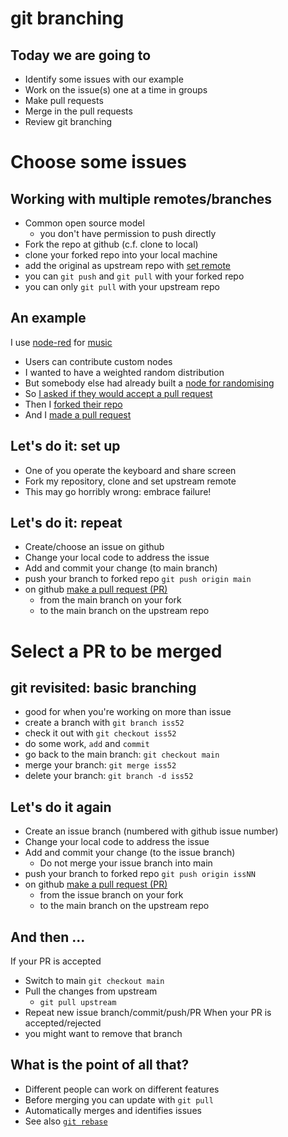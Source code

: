 # git branching 


## Today we are going to


- Identify some issues with our example
- Work on the issue(s) one at a time in groups
- Make pull requests
- Merge in the pull requests
- Review git branching



# Choose some issues




## Working with multiple remotes/branches


- Common open source model 
  - you don't have permission to push directly
- Fork the repo at github (c.f. clone to local)
- clone your forked repo into your local machine
- add the original as upstream repo with [set remote](https://docs.github.com/en/free-pro-team@latest/github/collaborating-with-issues-and-pull-requests/configuring-a-remote-for-a-fork)
- you can `git push` and `git pull` with your forked repo
- you can only `git pull` with your upstream repo



## An example


I use [node-red](https://nodered.org/) for [music](https://flows.nodered.org/node/node-red-contrib-music)

- Users can contribute custom nodes
- I wanted to have a weighted random distribution
- But somebody else had already built a [node for randomising](https://flows.nodered.org/node/node-red-contrib-random-output)
- So [I asked if they would accept a pull request](https://github.com/lutzer/node-red-contrib-random-output/issues/1)
- Then I [forked their repo](https://github.com/stevenaeola/node-red-contrib-random-output)
- And I [made a pull request](https://github.com/lutzer/node-red-contrib-random-output/pull/2)



## Let's do it: set up

- One of you operate the keyboard and share screen
- Fork my repository, clone and set upstream remote
- This may go horribly wrong: embrace failure!


## Let's do it: repeat 

- Create/choose an issue on github
- Change your local code to address the issue
- Add and commit your change (to main branch)
- push your branch to forked repo `git push origin main`
- on github [make a pull request (PR)](https://docs.github.com/en/free-pro-team@latest/github/collaborating-with-issues-and-pull-requests/creating-a-pull-request-from-a-fork)
  - from the main branch on your fork
  - to the main branch on the upstream repo


# Select a PR to be merged


## git revisited: basic branching


- good for when you're working on more than issue
- create a branch with `git branch iss52`
- check it out with `git checkout iss52`
- do some work, `add` and `commit`
- go back to the main branch: `git checkout main`
- merge your branch: `git merge iss52`
- delete your branch: `git branch -d iss52`



## Let's do it again

- Create an issue branch (numbered with github issue number)
- Change your local code to address the issue
- Add and commit your change (to the issue branch)
  - Do not merge your issue branch into main
- push your branch to forked repo `git push origin issNN`
- on github [make a pull request (PR)](https://docs.github.com/en/free-pro-team@latest/github/collaborating-with-issues-and-pull-requests/creating-a-pull-request-from-a-fork)
  - from the issue branch on your fork
  - to the main branch on the upstream repo


## And then ...

If your PR is accepted
- Switch to main `git checkout main`
- Pull the changes from upstream
  - `git pull upstream`
- Repeat new issue branch/commit/push/PR
When your PR is accepted/rejected
- you might want to remove that branch


## What is the point of all that?

- Different people can work on different features
- Before merging you can update with `git pull`
- Automatically merges and identifies issues
- See also [`git rebase`](https://git-scm.com/book/en/v2/Git-Branching-Rebasing)



